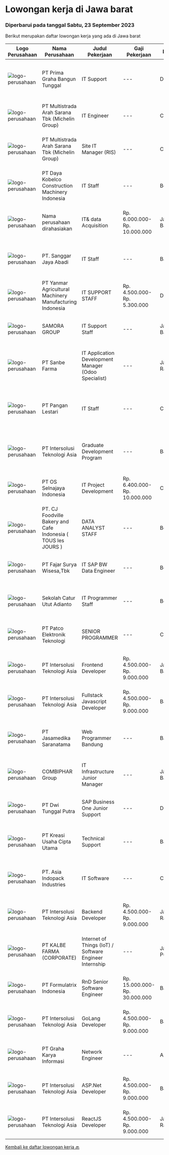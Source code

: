 
  # Lowongan kerja di Jawa barat

  ### Diperbarui pada tanggal Sabtu, 23 September 2023

  Berikut merupakan daftar lowongan kerja yang ada di Jawa barat

  |Logo Perusahaan | Nama Perusahaan | Judul Pekerjaan | Gaji Pekerjaan | Lokasi | Deskripsi | Tanggal diunggah | Pranala |
  | -------------- | --------------- | --------------- | --------- | --------- | -------------- | ------- | ----------- |
  |![logo-perusahaan](https://image-service-cdn.seek.com.au/8f4e613c6a60f7a2b573381aa12b7c4a8dfdc6e0/ee4dce1061f3f616224767ad58cb2fc751b8d2dc)|PT Prima Graha Bangun Tunggal|IT Support|---|Depok|Deskripsi Pekerjaan : Mampu menganalisa masalah dan berkomunikasi dengan baik Paham mengenai Trouble Shooting Hardware komputer dan system operasi...|Kamis, 21 September 2023|https://www.jobstreet.co.id/id/job/it-support-4477519?token=0~ab1d6dae-8105-4c2b-b717-a47dae78019d&sectionRank=1&jobId=jobstreet-id-job-4477519|
|![logo-perusahaan](https://image-service-cdn.seek.com.au/c63def6c0b39f52405051b63aabc2572a93dcdd5/ee4dce1061f3f616224767ad58cb2fc751b8d2dc)|PT Multistrada Arah Sarana Tbk (Michelin Group)|IT Engineer|---|Cikarang|MISSION:Maintain and supervise operations of the infrastructure and equipment of the site, participate in implementations or evolutions of...|Selasa, 19 September 2023|https://www.jobstreet.co.id/id/job/it-engineer-4473731?token=0~ab1d6dae-8105-4c2b-b717-a47dae78019d&sectionRank=2&jobId=jobstreet-id-job-4473731|
|![logo-perusahaan](https://image-service-cdn.seek.com.au/c63def6c0b39f52405051b63aabc2572a93dcdd5/ee4dce1061f3f616224767ad58cb2fc751b8d2dc)|PT Multistrada Arah Sarana Tbk (Michelin Group)|Site IT Manager (RIS)|---|Cikarang|MISSION:Manage the availability, the technical performance of IS functions allocated to a site (server, network, server room, PC, applications,...|Selasa, 19 September 2023|https://www.jobstreet.co.id/id/job/site-it-manager-ris-4473724?token=0~ab1d6dae-8105-4c2b-b717-a47dae78019d&sectionRank=3&jobId=jobstreet-id-job-4473724|
|![logo-perusahaan](https://image-service-cdn.seek.com.au/108928814f07b117a8ca5232499f6f6881e777b0/ee4dce1061f3f616224767ad58cb2fc751b8d2dc)|PT Daya Kobelco Construction Machinery Indonesia|IT Staff|---|Bekasi|QUALIFICATION: Age max. 35 years old Graduated min a bachelor’s in informatic technology/computer science. Fluent in spoken and written English (B2)....|Jumat, 22 September 2023|https://www.jobstreet.co.id/id/job/it-staff-4478543?token=0~ab1d6dae-8105-4c2b-b717-a47dae78019d&sectionRank=4&jobId=jobstreet-id-job-4478543|
|![logo-perusahaan](https://i.ibb.co/sqvTCh9/112815900-stock-vector-no-image-available-icon-flat-vector.webp)|Nama perusahaan dirahasiakan|IT& data Acquisition|Rp. 6.000.000-Rp. 10.000.000|Jawa Barat|Menginplementasikan/menerapkan IOT (Internet Of Things) untuk akuisisi data operasional WTP &amp; WWTP secara online Memahami system otomatisasi...|Jumat, 22 September 2023|https://www.jobstreet.co.id/id/job/it-data-acquisition-4475187?token=0~ab1d6dae-8105-4c2b-b717-a47dae78019d&sectionRank=5&jobId=jobstreet-id-job-4475187|
|![logo-perusahaan](https://image-service-cdn.seek.com.au/fc1f0c3b6ec8e12c5e87ab77dc61c8fd1299b8db/ee4dce1061f3f616224767ad58cb2fc751b8d2dc)|PT. Sanggar Jaya Abadi|IT Staff|---|Bandung|Menganalisa sistem /database Develop Sistem yang akan atau sedang berjalan Bertanggung jawab terhadap permasalahan jaringan internet Memastikan server...|Kamis, 21 September 2023|https://www.jobstreet.co.id/id/job/it-staff-4477523?token=0~ab1d6dae-8105-4c2b-b717-a47dae78019d&sectionRank=6&jobId=jobstreet-id-job-4477523|
|![logo-perusahaan](https://image-service-cdn.seek.com.au/f40ca93ea3b3db5732bcf856f37bf0e21211d904/ee4dce1061f3f616224767ad58cb2fc751b8d2dc)|PT Yanmar Agricultural Machinery Manufacturing Indonesia|IT SUPPORT STAFF|Rp. 4.500.000-Rp. 5.300.000|Depok|·    Minimum Graduate from Vocational High School/ SMK or Bachelor Degree, majoring computer software;·    Computer skills, software &amp; Hardware is...|Selasa, 19 September 2023|https://www.jobstreet.co.id/id/job/it-support-staff-4473709?token=0~ab1d6dae-8105-4c2b-b717-a47dae78019d&sectionRank=7&jobId=jobstreet-id-job-4473709|
|![logo-perusahaan](https://image-service-cdn.seek.com.au/8ee8703249293872f025649d857e6f7150f60f96/ee4dce1061f3f616224767ad58cb2fc751b8d2dc)|SAMORA GROUP|IT Support Staff|---|Jawa Barat|Melakukan pengembangan dan memonitor operasional Network dan Server Pengolahan terhadap Hardware, Software dan perangkat Telekomunikasi serta...|Rabu, 20 September 2023|https://www.jobstreet.co.id/id/job/it-support-staff-4476166?token=0~ab1d6dae-8105-4c2b-b717-a47dae78019d&sectionRank=8&jobId=jobstreet-id-job-4476166|
|![logo-perusahaan](https://image-service-cdn.seek.com.au/6d60d1bb470f6f3bdb9b3bb0bb3c41a3a5d98b9d/ee4dce1061f3f616224767ad58cb2fc751b8d2dc)|PT Sanbe Farma|IT Application Development Manager (Odoo Specialist)|---|Jakarta Raya|Syarat Jabatan : Pendidikan minimal Sarjana Informatika dari Universitas Terkemuka Usia maksimal 40 tahun Memahami dan menguasai perangkat lunak...|Jumat, 22 September 2023|https://www.jobstreet.co.id/id/job/it-application-development-manager-odoo-specialist-4478351?token=0~ab1d6dae-8105-4c2b-b717-a47dae78019d&sectionRank=9&jobId=jobstreet-id-job-4478351|
|![logo-perusahaan](https://image-service-cdn.seek.com.au/548edc0d3dbc305829ae7bb2f0f71783e54f3170/ee4dce1061f3f616224767ad58cb2fc751b8d2dc)|PT Pangan Lestari|IT Staff|---|Cikarang|Menganalisis akar penyebab gangguan operasional dan memberikan solusi. Mengembangkan tindakan pencegahan dan mendokumentasikan prosedur penyelesaian...|Rabu, 20 September 2023|https://www.jobstreet.co.id/id/job/it-staff-4475615?token=0~ab1d6dae-8105-4c2b-b717-a47dae78019d&sectionRank=10&jobId=jobstreet-id-job-4475615|
|![logo-perusahaan](https://image-service-cdn.seek.com.au/f715d3e393651de2fe5a9214d72612dd30f629b2/ee4dce1061f3f616224767ad58cb2fc751b8d2dc)|PT Intersolusi Teknologi Asia|Graduate Development Program|---|Bandung|RESPONSIBILITIES: Will be train as developer for 3 or 4 months. REQUIREMENTS: Good understanding in logic and algorithm Have knowledge in Object...|Jumat, 22 September 2023|https://www.jobstreet.co.id/id/job/graduate-development-program-4478014?token=0~ab1d6dae-8105-4c2b-b717-a47dae78019d&sectionRank=11&jobId=jobstreet-id-job-4478014|
|![logo-perusahaan](https://image-service-cdn.seek.com.au/975456fbbdbfbdc066c90c0744fc2601c3f8f600/ee4dce1061f3f616224767ad58cb2fc751b8d2dc)|PT OS Selnajaya Indonesia|IT Project Development|Rp. 6.400.000-Rp. 10.000.000|Cikarang|[ URGENT HIRING !! ]Our Client from Manufacture Industry is looking for IT Project Development based in with the details:Job Description:- Designing...|Kamis, 21 September 2023|https://www.jobstreet.co.id/id/job/it-project-development-4476454?token=0~ab1d6dae-8105-4c2b-b717-a47dae78019d&sectionRank=12&jobId=jobstreet-id-job-4476454|
|![logo-perusahaan](https://image-service-cdn.seek.com.au/25647efbe56d8431813e01cc7b6c1727e49f6b11/ee4dce1061f3f616224767ad58cb2fc751b8d2dc)|PT. CJ Foodville Bakery and Cafe Indonesia ( TOUS les JOURS )|DATA ANALYST STAFF|---|Bekasi|Kualifikasi : Pendidikan min. SMU/SMK/STM/D3/S1 (Tehnik Informatika, Matematika, Statistika) Memiliki pengalaman di perusahaan F&amp;B/Pabrik sebagai...|Kamis, 21 September 2023|https://www.jobstreet.co.id/id/job/data-analyst-staff-4476552?token=0~ab1d6dae-8105-4c2b-b717-a47dae78019d&sectionRank=13&jobId=jobstreet-id-job-4476552|
|![logo-perusahaan](https://image-service-cdn.seek.com.au/da518151f7800cd293dbf06fff695070c2c62769/ee4dce1061f3f616224767ad58cb2fc751b8d2dc)|PT Fajar Surya Wisesa,Tbk|IT SAP BW Data Engineer|---|Bekasi|Responsible in collecting, storing and analyzing huge sets of data Perform BW system configuration. Partake in System Integration Test and User...|Rabu, 20 September 2023|https://www.jobstreet.co.id/id/job/it-sap-bw-data-engineer-4475873?token=0~ab1d6dae-8105-4c2b-b717-a47dae78019d&sectionRank=14&jobId=jobstreet-id-job-4475873|
|![logo-perusahaan](https://image-service-cdn.seek.com.au/efbd9b5791181becb5e6d839fabddc1c04a81899/ee4dce1061f3f616224767ad58cb2fc751b8d2dc)|Sekolah Catur Utut Adianto|IT Programmer Staff|---|Bekasi|WE'RE HIRING!!!Kualifikasi- Pendidikan min. D3 jurusan Teknik Informatika / Sistem Informasi- Pengalaman minimal 1 tahun (fresh graduate are welcome)-...|Rabu, 20 September 2023|https://www.jobstreet.co.id/id/job/it-programmer-staff-4474598?token=0~ab1d6dae-8105-4c2b-b717-a47dae78019d&sectionRank=15&jobId=jobstreet-id-job-4474598|
|![logo-perusahaan](https://image-service-cdn.seek.com.au/765c505e8b1d133e12e385d484ef4b8b72b1cbd5/ee4dce1061f3f616224767ad58cb2fc751b8d2dc)|PT Patco Elektronik Teknologi|SENIOR PROGRAMMER|---|Cikarang|We are electronics manufacturing company located in Cikarang Barat-Bekasi, West Java, and are looking for qualified candidate :SENIOR PROGRAMMER(...|Rabu, 20 September 2023|https://www.jobstreet.co.id/id/job/senior-programmer-4475847?token=0~ab1d6dae-8105-4c2b-b717-a47dae78019d&sectionRank=16&jobId=jobstreet-id-job-4475847|
|![logo-perusahaan](https://image-service-cdn.seek.com.au/f715d3e393651de2fe5a9214d72612dd30f629b2/ee4dce1061f3f616224767ad58cb2fc751b8d2dc)|PT Intersolusi Teknologi Asia|Frontend Developer|Rp. 4.500.000-Rp. 9.000.000|Jawa Barat|Responsibilities :Your duties will include (but will not be limited to): Performing or directing website updates. Developing, maintaining and...|Jumat, 22 September 2023|https://www.jobstreet.co.id/id/job/frontend-developer-4477824?token=0~ab1d6dae-8105-4c2b-b717-a47dae78019d&sectionRank=17&jobId=jobstreet-id-job-4477824|
|![logo-perusahaan](https://image-service-cdn.seek.com.au/f715d3e393651de2fe5a9214d72612dd30f629b2/ee4dce1061f3f616224767ad58cb2fc751b8d2dc)|PT Intersolusi Teknologi Asia|Fullstack Javascript Developer|Rp. 4.500.000-Rp. 9.000.000|Bandung|Responsibilities:Your duties will include (but will not be limited to): Performing or directing website updates. Developing, maintaining and...|Jumat, 22 September 2023|https://www.jobstreet.co.id/id/job/fullstack-javascript-developer-4477818?token=0~ab1d6dae-8105-4c2b-b717-a47dae78019d&sectionRank=18&jobId=jobstreet-id-job-4477818|
|![logo-perusahaan](https://image-service-cdn.seek.com.au/7cdc071d90abd96b4cf7706a1694f0662aa509a1/ee4dce1061f3f616224767ad58cb2fc751b8d2dc)|PT Jasamedika Saranatama|Web Programmer Bandung|---|Bandung|Kualifikasi: Pendidikan D3 atau S1 (Teknik Informatika/Manajemen Informatika/Sistem Informatika/Teknik Komputer) Memiliki pengalaman minimal selama 2...|Jumat, 22 September 2023|https://www.jobstreet.co.id/id/job/web-programmer-bandung-4478633?token=0~ab1d6dae-8105-4c2b-b717-a47dae78019d&sectionRank=19&jobId=jobstreet-id-job-4478633|
|![logo-perusahaan](https://image-service-cdn.seek.com.au/a075fbb3deb0dc6f37c3d7b124968dd746422cc6/ee4dce1061f3f616224767ad58cb2fc751b8d2dc)|COMBIPHAR Group|IT Infrastructure Junior Manager|---|Jawa Barat|Minimal Persyaratan: Minimal S1 Sistem Informasi/Teknik Informatika. Memiliki pengalaman sebagai IT Infrastruktur Senior Supervisor di perusahaan...|Senin, 18 September 2023|https://www.jobstreet.co.id/id/job/it-infrastructure-junior-manager-4473165?token=0~ab1d6dae-8105-4c2b-b717-a47dae78019d&sectionRank=20&jobId=jobstreet-id-job-4473165|
|![logo-perusahaan](https://image-service-cdn.seek.com.au/659ba97adf7218b6426ff57b22623f34f5d03ce2/ee4dce1061f3f616224767ad58cb2fc751b8d2dc)|PT Dwi Tunggal Putra|SAP Business One Junior Support|---|Depok|Tanggung Jawab Pekerjaan : Menerima, menilai dan merespons permintaan dukungan teknis day to day dari pengguna SAP Bussiness One. Memberikan bantuan...|Jumat, 22 September 2023|https://www.jobstreet.co.id/id/job/sap-business-one-junior-support-4477938?token=0~ab1d6dae-8105-4c2b-b717-a47dae78019d&sectionRank=21&jobId=jobstreet-id-job-4477938|
|![logo-perusahaan](https://image-service-cdn.seek.com.au/f582231043c9257621e360ef6bca83f3931d8738/ee4dce1061f3f616224767ad58cb2fc751b8d2dc)|PT Kreasi Usaha Cipta Utama|Technical Support|---|Bandung|Tanggung jawab pekerjaan: Berkoordinasi dengan petugas lapangan &amp; senior engineer untuk menyelesaikan ticket issue / keluhan user yang dikirimkan...|Kamis, 21 September 2023|https://www.jobstreet.co.id/id/job/technical-support-4474905?token=0~ab1d6dae-8105-4c2b-b717-a47dae78019d&sectionRank=22&jobId=jobstreet-id-job-4474905|
|![logo-perusahaan](https://image-service-cdn.seek.com.au/11c82c24384ec73ff92e079f611b68a85901d9c1/ee4dce1061f3f616224767ad58cb2fc751b8d2dc)|PT. Asia Indopack Industries|IT Software|---|Cikarang|• Melakukan kontrol penuh pekerjaan Software• Melaporkan dan mendiskusikan masalah dengan atasan langsung• Membuat laporan mingguan dan bulanan...|Rabu, 20 September 2023|https://www.jobstreet.co.id/id/job/it-software-4476100?token=0~ab1d6dae-8105-4c2b-b717-a47dae78019d&sectionRank=23&jobId=jobstreet-id-job-4476100|
|![logo-perusahaan](https://image-service-cdn.seek.com.au/f715d3e393651de2fe5a9214d72612dd30f629b2/ee4dce1061f3f616224767ad58cb2fc751b8d2dc)|PT Intersolusi Teknologi Asia|Backend Developer|Rp. 4.500.000-Rp. 9.000.000|Jakarta Raya|Responsibilities :Your duties will include (but will not be limited to): Performing or directing website updates. Developing, maintaining and...|Jumat, 22 September 2023|https://www.jobstreet.co.id/id/job/backend-developer-4477817?token=0~ab1d6dae-8105-4c2b-b717-a47dae78019d&sectionRank=24&jobId=jobstreet-id-job-4477817|
|![logo-perusahaan](https://image-service-cdn.seek.com.au/4a9e609a337946c3c283a4bc58e072c39cab6926/ee4dce1061f3f616224767ad58cb2fc751b8d2dc)|PT KALBE FARMA (CORPORATE)|Internet of Things (IoT) / Software Engineer Internship|---|Jakarta Pusat|Requirements: Final semester undergraduate/master students Majoring in Computer Engineering / Electrical Engineering / Mechatronics (Teknik...|Senin, 18 September 2023|https://www.jobstreet.co.id/id/job/internet-of-things-iot-software-engineer-internship-4473023?token=0~ab1d6dae-8105-4c2b-b717-a47dae78019d&sectionRank=25&jobId=jobstreet-id-job-4473023|
|![logo-perusahaan](https://image-service-cdn.seek.com.au/e68aac730da390a16ce750d09b06eaca69364b55/ee4dce1061f3f616224767ad58cb2fc751b8d2dc)|PT Formulatrix Indonesia|RnD Senior Software Engineer|Rp. 15.000.000-Rp. 30.000.000|Bandung|Headquartered in Dubai, United Arab Emirates, Formulatrix is a fast-growing robotic automation equipment manufacturer and software solutions provider...|Kamis, 21 September 2023|https://www.jobstreet.co.id/id/job/rnd-senior-software-engineer-4476769?token=0~ab1d6dae-8105-4c2b-b717-a47dae78019d&sectionRank=26&jobId=jobstreet-id-job-4476769|
|![logo-perusahaan](https://image-service-cdn.seek.com.au/f715d3e393651de2fe5a9214d72612dd30f629b2/ee4dce1061f3f616224767ad58cb2fc751b8d2dc)|PT Intersolusi Teknologi Asia|GoLang Developer|Rp. 4.500.000-Rp. 9.000.000|Bandung|Responsibilities : Designing and building for Web Application platform. Ensuring the performance, quality, and responsiveness of applications....|Kamis, 21 September 2023|https://www.jobstreet.co.id/id/job/golang-developer-4476724?token=0~ab1d6dae-8105-4c2b-b717-a47dae78019d&sectionRank=27&jobId=jobstreet-id-job-4476724|
|![logo-perusahaan](https://image-service-cdn.seek.com.au/c318dd0b699c6160d2411e7473745c289633be44/ee4dce1061f3f616224767ad58cb2fc751b8d2dc)|PT Graha Karya Informasi|Network Engineer|---|Aceh|Deskripsi Pekerjaan Candidate must possess at least Senior High School, Bachelor's Degree (Is a plus) At least 3 Year(s) of working experience in the...|Kamis, 21 September 2023|https://www.jobstreet.co.id/id/job/network-engineer-4476356?token=0~ab1d6dae-8105-4c2b-b717-a47dae78019d&sectionRank=28&jobId=jobstreet-id-job-4476356|
|![logo-perusahaan](https://image-service-cdn.seek.com.au/f715d3e393651de2fe5a9214d72612dd30f629b2/ee4dce1061f3f616224767ad58cb2fc751b8d2dc)|PT Intersolusi Teknologi Asia|ASP.Net  Developer|Rp. 4.500.000-Rp. 9.000.000|Bandung|Responsibilities : Designing and building applications for the Web platform. Ensuring the performance, quality, and responsiveness of applications....|Kamis, 21 September 2023|https://www.jobstreet.co.id/id/job/asp.net-developer-4477546?token=0~ab1d6dae-8105-4c2b-b717-a47dae78019d&sectionRank=29&jobId=jobstreet-id-job-4477546|
|![logo-perusahaan](https://image-service-cdn.seek.com.au/f715d3e393651de2fe5a9214d72612dd30f629b2/ee4dce1061f3f616224767ad58cb2fc751b8d2dc)|PT Intersolusi Teknologi Asia|ReactJS Developer|Rp. 4.500.000-Rp. 9.000.000|Jakarta Raya|Responsibilities: Performing or directing website updates. · Developing, maintaining and optimizing database driven web applications. Evaluating code...|Kamis, 21 September 2023|https://www.jobstreet.co.id/id/job/reactjs-developer-4477057?token=0~ab1d6dae-8105-4c2b-b717-a47dae78019d&sectionRank=30&jobId=jobstreet-id-job-4477057|


  [Kembali ke daftar lowongan kerja 🔙](../README.md#daftar-lowongan-kerja)
  